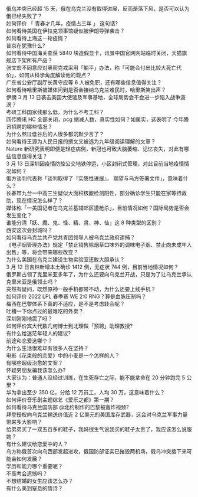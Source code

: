 俄乌冲突已经超 15 天，俄在乌克兰没有取得进展，反而渐落下风，是否可以认为俄已经失败了？  
如何评价 「 青春才几年，疫情占三年 」 这句话?  
如何看待美国在伊拉克领事馆疑似被伊朗导弹袭击？  
如何看待上海这一轮疫情？  
普京在犹豫什么?  
如何看待中国海关查获 5840 块造假显卡，讯景中国官网网站临时关闭，天猫旗舰店下架所有产品？  
张文宏不同意应对奥密克戎采用「躺平」办法，称「可能会付出比较大死亡代价」，如何从科学角度解读他的观点？  
广东省公安厅副厅长黄守应等 6 人被免职，还有哪些信息值得关注？  
如何看待哈里斯被媒体问到是否会接纳乌克兰难民时，哈里斯笑出声？  
伊朗 3 月 13 日袭击美国大使馆及军事基地，全球局势会不会进一步陷入战争漩涡？  
考研工科国家线那么低，为什么不考工科？  
网传腾讯 HC 全部关闭，pcg 缩减人数，真实性如何？如属实，这表明了 今年腾讯招聘的哪些情况？  
为什么熬过低谷后的人很多都沉默少言了？  
如何看待王源为人民日报的撰文又被选为九年级阅读理解的文章？  
Nature 新研究表明即便是轻症病例，新冠也可致大脑萎缩、记忆丧失，对此有哪些信息值得关注？  
3 月 13 日深圳因疫情防控公交地铁停运，小区封闭式管理，对此目前当地疫情情况如何？  
俄方谈判代表称「谈判取得了『实质性进展』， 期望与乌方签署文件」，意味着什么？  
长春市九台一中高三生疑似大面积核酸检测阳性，部分确诊学生只能在家等待救助，现在情况怎么样了？  
媒体称「一美国记者在乌克兰基辅郊区遭枪杀」，目前情况如何？国际局势是否会发生变化？  
谁能分清「妖、魔、鬼、怪、精、灵、神、仙」这 8 种类型的区别？  
西安这次会封城吗？  
如何看待乌克兰共产党共青团领导人被乌克兰政府逮捕？  
《电子烟管理办法》规定「禁止销售除烟草口味外的调味电子烟、禁止向未成年人出售」等，将会带来哪些改变？  
为什么美国在乌克兰建设生物实验室还敢大胆承认？  
3 月 12 日吉林新增本土确诊 1412 例，无症状 744 例，目前当地情况如何？  
俄罗斯占领了克里米亚多年了，为什么还要向乌克兰开战，只是为了让乌克兰承认克里米亚是俄领土吗？  
突然有疑问，既然原神一般手机都带不动，为什么还要上线手机？  
如何评价 2022 LPL 春季赛 WE 2:0 RNG？算是血脉压制吗？  
梅西在巴黎体系下真的不适应，是不是考虑转会呢？  
吐槽一下你点过的最难吃的外卖？  
深圳刚刚地震了吗？  
如何评价宾大代数几何博士到北理做「预聘」助理教授?  
有什么给迷茫年轻人的建议?  
前途和恋爱选哪个？  
为什么生活很难却有很多人在坚持？  
电影《花束般的恋爱》中的小麦是一个怎样的人？  
有哪些超级治愈的文案？  
怀疑男朋友骗我该怎么办?  
大家认为：普通人没经过训练，在生死存亡之际，能不能拿命在 20 分钟跑完 5 公里？  
华为拿出至少 350 亿，分给 12 万员工，人均 30 万，这意味着什么？  
如何评价音乐剧主题综艺《爱乐之都》第一期？  
如何看待乌克兰国防部 @北约制作的巴黎被轰炸视频?  
拜登授权向乌克兰输送价值近 2 亿美元的美国库存武器，这会对乌克兰军事力量带来多大影响？  
给弟弟买了一双五百多的鞋子，我妈很生气说我买的鞋子太贵了，我应该怎么说服她？  
有什么建议给恋爱中的人？  
乌方称俄首次向乌西部发起进攻，俄国防部证实已摧毁两机场，俄乌冲突接下来可能会如何发展？  
学历和能力哪个重要呢？  
不高考会遗憾吗？  
不想结婚的女生应该怎么办？  
有什么美到窒息的情诗？  
